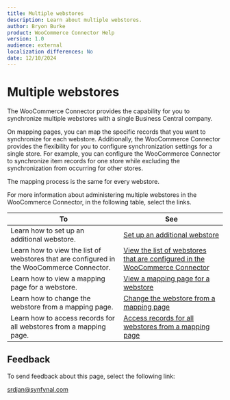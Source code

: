 ```yaml
---
title: Multiple webstores
description: Learn about multiple webstores.
author: Bryon Burke
product: WooCommerce Connector Help
version: 1.0
audience: external
localization differences: No
date: 12/10/2024
---
```


<!-- markdownlint-disable MD006 MD007 MD009 MD024 MD025 MD033 -->
<!--// cspell:ignore  markdownlint allowfullscreen keyframes webstores webstore -->

# Multiple webstores

The WooCommerce Connector provides the capability for you to synchronize multiple webstores with a single Business Central company.

On mapping pages, you can map the specific records that you want to synchronize for each webstore. Additionally, the WooCommerce Connector provides the flexibility for you to configure synchronization settings for a single store. For example, you can configure the WooCommerce Connector to synchronize item records for one store while excluding the synchronization from occurring for other stores.

The mapping process is the same for every webstore.

For more information about administering multiple webstores in the WooCommerce Connector, in the following table, select the links.

| To | See |
|---|---|
| Learn how to set up an additional webstore. | [Set up an additional webstore](set-up-additional-webstore.md) |
| Learn how to view the list of webstores that are configured in the WooCommerce Connector. | [View the list of webstores that are configured in the WooCommerce Connector](view-webstores.md) |
| Learn how to view a mapping page for a webstore. | [View a mapping page for a webstore](view-mapping-page-for-webstore.md) |
| Learn how to change the webstore from a mapping page. | [Change the webstore from a mapping page](change-webstore-from-mapping-page.md) |
| Learn how to access records for all webstores from a mapping page. | [Access records for all webstores from a mapping page](access-records-from-all-webstores-from-mapping-page.md) |

## Feedback

To send feedback about this page, select the following link:

[srdjan@synfynal.com](mailto:srdjan@synfynal.com?subject=Documentation%20Feedback%20Product%20Docs:%20multiple-woocommerce-webstores)
